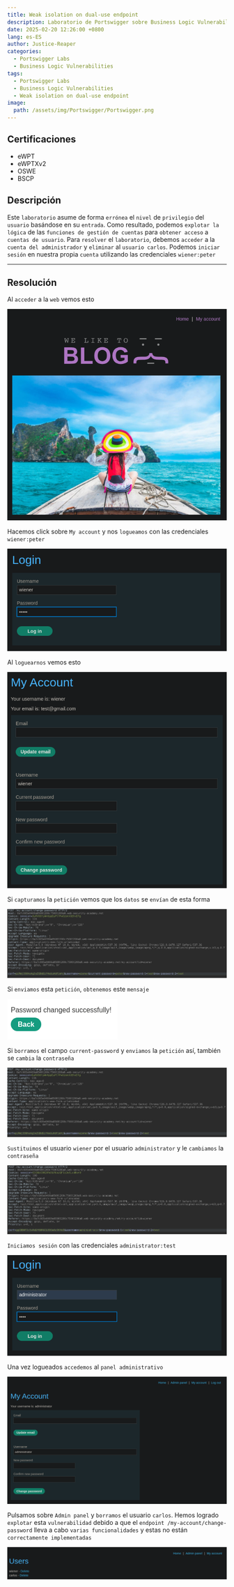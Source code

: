 ```yaml
---
title: Weak isolation on dual-use endpoint 
description: Laboratorio de Portswigger sobre Business Logic Vulnerabilities
date: 2025-02-20 12:26:00 +0800
lang: es-ES
author: Justice-Reaper
categories:
  - Portswigger Labs
  - Business Logic Vulnerabilities
tags:
  - Portswigger Labs
  - Business Logic Vulnerabilities
  - Weak isolation on dual-use endpoint 
image:
  path: /assets/img/Portswigger/Portswigger.png
---
```


## Certificaciones

- eWPT
- eWPTXv2
- OSWE
- BSCP
  
## Descripción

Este `laboratorio` asume de forma `errónea` el `nivel` de `privilegio` del `usuario` basándose en su `entrada`. Como resultado, podemos `explotar la lógica` de las `funciones de gestión de cuentas` para `obtener acceso` a `cuentas de usuario`. Para `resolver` el `laboratorio`, debemos `acceder` a la `cuenta del administrador` y `eliminar` al `usuario carlos`. Podemos `iniciar sesión` en nuestra propia `cuenta` utilizando las credenciales `wiener:peter`

---

## Resolución

Al `acceder` a la `web` vemos esto

![](/assets/img/Business-Logic-Vulnerabilities-Lab-7/image_1.png)

Hacemos click sobre `My account` y nos `logueamos` con las credenciales `wiener:peter`

![](/assets/img/Business-Logic-Vulnerabilities-Lab-7/image_2.png)

Al `loguearnos` vemos esto

![](/assets/img/Business-Logic-Vulnerabilities-Lab-7/image_3.png)

Si `capturamos` la `petición` vemos que los `datos` se `envían` de esta forma

![](/assets/img/Business-Logic-Vulnerabilities-Lab-7/image_4.png)

Si `enviamos` esta `petición`, `obtenemos` este `mensaje`

![](/assets/img/Business-Logic-Vulnerabilities-Lab-7/image_5.png)

Si `borramos` el campo `current-password` y `enviamos` la `petición` así, también se `cambia` la `contraseña`

![](/assets/img/Business-Logic-Vulnerabilities-Lab-7/image_6.png)

`Sustituimos` el usuario `wiener` por el usuario `administrator` y le `cambiamos` la `contraseña`

![](/assets/img/Business-Logic-Vulnerabilities-Lab-7/image_7.png)

`Iniciamos sesión` con las credenciales `administrator:test`

![](/assets/img/Business-Logic-Vulnerabilities-Lab-7/image_8.png)

Una vez logueados `accedemos` al `panel administrativo`

![](/assets/img/Business-Logic-Vulnerabilities-Lab-7/image_9.png)

Pulsamos sobre `Admin panel` y `borramos` el usuario `carlos`. Hemos logrado `explotar` esta `vulnerabilidad` debido a que el `endpoint /my-account/change-password` lleva a cabo `varias funcionalidades` y estas no están `correctamente implementadas`

![](/assets/img/Business-Logic-Vulnerabilities-Lab-7/image_10.png)
